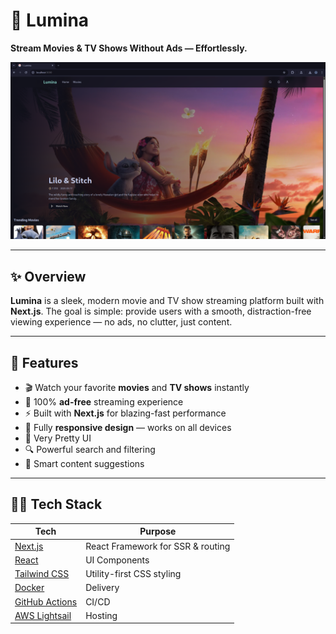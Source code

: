 # 🌟 Lumina

**Stream Movies & TV Shows Without Ads — Effortlessly.**

![Lumina Screenshot](./public/homepage.png) <!-- Replace with your actual screenshot -->

---

## ✨ Overview

**Lumina** is a sleek, modern movie and TV show streaming platform built with **Next.js**. The goal is simple: provide users with a smooth, distraction-free viewing experience — no ads, no clutter, just content.

---

## 🚀 Features

- 🎬 Watch your favorite **movies** and **TV shows** instantly
- 🚫 100% **ad-free** streaming experience
- ⚡ Built with **Next.js** for blazing-fast performance
- 📱 Fully **responsive design** — works on all devices
- 🌙 Very Pretty UI
- 🔍 Powerful search and filtering 
- 🧠 Smart content suggestions 

---

## 🧑‍💻 Tech Stack

| Tech | Purpose |
|------|---------|
| [Next.js](https://nextjs.org/) | React Framework for SSR & routing |
| [React](https://reactjs.org/) | UI Components |
| [Tailwind CSS](https://tailwindcss.com/) | Utility-first CSS styling |
| [Docker](https://www.docker.com/) | Delivery |
| [GitHub Actions](https://github.com/features/actions) | CI/CD |
| [AWS Lightsail](https://aws.amazon.com/lightsail/) | Hosting |


<!-- --- -->
<!---->
<!-- ## 📸 Preview -->
<!---->
<!---->
<!-- --- -->
<!---->
<!-- ## 📦 Getting Started -->
<!---->
<!-- ```bash -->
<!-- # Clone the repo -->
<!-- git clone https://github.com/roirepus/lumina.git -->
<!-- cd lumina -->
<!---->
<!-- # Install dependencies -->
<!-- npm install -->
<!---->
<!-- # Run development server -->
<!-- npm run dev -->
